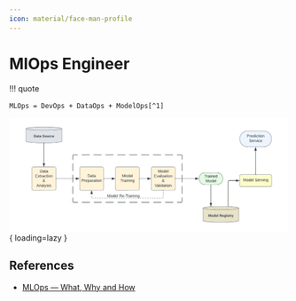 ```yaml
---
icon: material/face-man-profile
---
```


# MlOps Engineer

!!! quote

    MLOps = DevOps + DataOps + ModelOps[^1]


![Basic Model Training Flow](img/basic-model-training-flow.png){ loading=lazy }

## References

- [MLOps — What, Why and How](https://medium.com/@anup0999/mlops-what-why-and-how-7c1e0eb39ca1)

[^1]: [Architecting MLOps on the Lakehouse](https://www.databricks.com/blog/2022/06/22/architecting-mlops-on-the-lakehouse.html)
